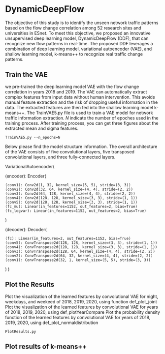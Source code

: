 # DynamicDeepFlow

The objective of this study is to identify the unseen network traffic patterns based on the flow change correlation among 52 research sites and universities in ESnet. To meet this objective, we proposed an innovative unsupervised deep learning model, DynamicDeepFlow (DDF), that can recognize new flow patterns in real-time. The proposed DDF leverages a combination of deep learning model, variational autoencoder (VAE), and shallow learning model, k-means++ to recognize real traffic change patterns. 

## Train the VAE

we pre-trained the deep learning model VAE with the flow change correlation in years 2018 and 2019. The VAE can automatically extract complex features from input data without human intervention. This avoids manual feature extraction and the risk of dropping useful information in the data. The extracted features are then fed into the shallow learning model k-means++. The TrainVAE5.py file is used to train a VAE model for network traffic information extraction. _N_ indicate the number of epoches used in the training process. After training process, you can get three figures about the extracted mean and sigma features. 

```
TrainVAE5.py --n_epochs=N
```
Below please find the model structure information. The overall architecture of the VAE consists of five convolutional layers, five transposed convolutional layers, and three fully-connected layers.

VariationalAutoencoder(

  (encoder): Encoder(
  
    (conv1): Conv2d(1, 32, kernel_size=(5, 5), stride=(3, 3))
    (conv2): Conv2d(32, 64, kernel_size=(4, 4), stride=(2, 2))
    (conv3): Conv2d(64, 128, kernel_size=(4, 4), stride=(2, 2))
    (conv4): Conv2d(128, 128, kernel_size=(3, 3), stride=(1, 1))
    (conv5): Conv2d(128, 128, kernel_size=(3, 3), stride=(1, 1))
    (fc_mu): Linear(in_features=1152, out_features=2, bias=True)
    (fc_logvar): Linear(in_features=1152, out_features=2, bias=True)
  )
  
  (decoder): Decoder(
  
    (fc): Linear(in_features=2, out_features=1152, bias=True)
    (conv5): ConvTranspose2d(128, 128, kernel_size=(3, 3), stride=(1, 1))
    (conv4): ConvTranspose2d(128, 128, kernel_size=(3, 3), stride=(1, 1))
    (conv3): ConvTranspose2d(128, 64, kernel_size=(4, 4), stride=(2, 2))
    (conv2): ConvTranspose2d(64, 32, kernel_size=(4, 4), stride=(2, 2))
    (conv1): ConvTranspose2d(32, 1, kernel_size=(5, 5), stride=(3, 3))
  )
)

## Plot the Results
Plot the visualization of the learned features by convolutional VAE for night, weekdays, and weekeed of 2018, 2019, 2020, using function def_plot_joint
Plot the visualization of the learned features by convolutional VAE for years of 2018, 2019, 2020, using def_plotYearCompare
Plot the probability density function of the learned features by convolutional VAE for years of 2018, 2019, 2020, using def_plot_normaldistribution

```
PlotResults.py
```
## Plot results of k-means++

